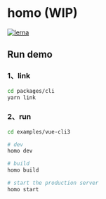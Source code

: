 # homo (WIP)

[![lerna](https://img.shields.io/badge/maintained%20with-lerna-cc00ff.svg)](https://lerna.js.org/)

## Run demo

### 1、link

```sh
cd packages/cli
yarn link
```

### 2、run

```sh
cd examples/vue-cli3

# dev
homo dev

# build
homo build

# start the production server
homo start
```